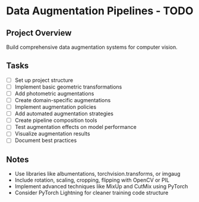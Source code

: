 # Data Augmentation Pipelines - TODO

## Project Overview
Build comprehensive data augmentation systems for computer vision.

## Tasks
- [ ] Set up project structure
- [ ] Implement basic geometric transformations
- [ ] Add photometric augmentations
- [ ] Create domain-specific augmentations
- [ ] Implement augmentation policies
- [ ] Add automated augmentation strategies
- [ ] Create pipeline composition tools
- [ ] Test augmentation effects on model performance
- [ ] Visualize augmentation results
- [ ] Document best practices

## Notes
- Use libraries like albumentations, torchvision.transforms, or imgaug
- Include rotation, scaling, cropping, flipping with OpenCV or PIL
- Implement advanced techniques like MixUp and CutMix using PyTorch
- Consider PyTorch Lightning for cleaner training code structure
